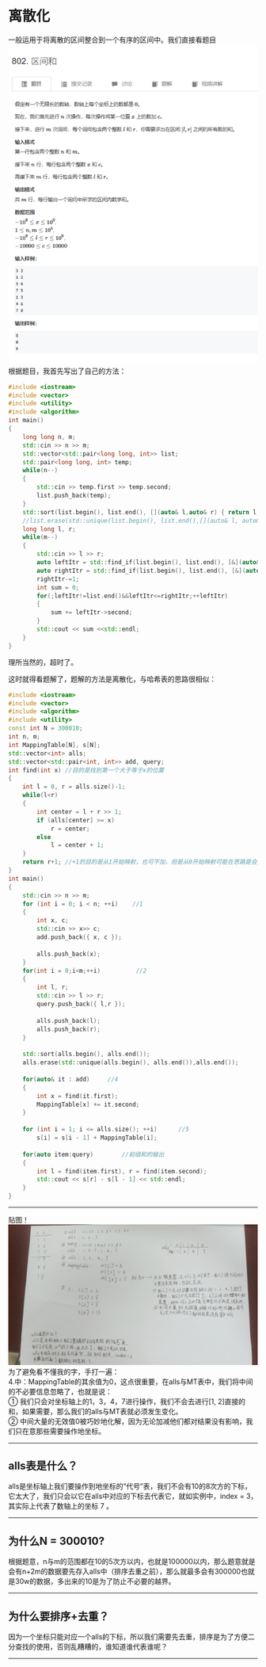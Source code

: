 # 离散化
一般运用于将离散的区间整合到一个有序的区间中。我们直接看题目
![图一题目](./pic/pic1.png)
根据题目，我首先写出了自己的方法：
```cpp
#include <iostream>
#include <vector>
#include <utility>
#include <algorithm>
int main()
{
	long long n, m;
	std::cin >> n >> m;
	std::vector<std::pair<long long, int>> list;
	std::pair<long long, int> temp;
	while(n--)
	{
		std::cin >> temp.first >> temp.second;
		list.push_back(temp);
	}
	std::sort(list.begin(), list.end(), [](auto& l,auto& r) { return l.first < r.first; });
	//list.erase(std::unique(list.begin(), list.end(),[](auto& l, auto& r) {return l.second == r.second; }),list.end());
	long long l, r;
	while(m--)
	{
		std::cin >> l >> r;
		auto leftItr = std::find_if(list.begin(), list.end(), [&](auto& it) {return it.first >= l; });
		auto rightItr = std::find_if(list.begin(), list.end(), [&](auto& it) {return it.first > r; });
		rightItr-=1;
		int sum = 0;
		for(;leftItr!=list.end()&&leftItr<=rightItr;++leftItr)
		{
			sum += leftItr->second;
		}
		std::cout << sum <<std::endl;
	}
}
```
理所当然的，超时了。   

这时就得看题解了，题解的方法是离散化，与哈希表的思路很相似：
```cpp
#include <iostream>
#include <vector>
#include <algorithm>
#include <utility>
const int N = 300010;
int n, m;
int MappingTable[N], s[N];
std::vector<int> alls;
std::vector<std::pair<int, int>> add, query;
int find(int x)	//目的是找到第一个大于等于x的位置
{
	int l = 0, r = alls.size()-1;
	while(l<r)
	{
		int center = l + r >> 1;
		if (alls[center] >= x)
			r = center;
		else
			l = center + 1;
	}
	return r+1; //+1的目的是从1开始映射，也可不加，但是从0开始映射可能在思路是会比较复杂
}
int main()
{
	std::cin >> n >> m;
	for (int i = 0; i < n; ++i)    //1
	{
		int x, c;
		std::cin >> x>> c;
		add.push_back({ x, c });

		alls.push_back(x);
	}
	for(int i = 0;i<m;++i)          //2
	{
		int l, r;
		std::cin >> l >> r;
		query.push_back({ l,r });

		alls.push_back(l);
		alls.push_back(r);
	}

	std::sort(alls.begin(), alls.end());
	alls.erase(std::unique(alls.begin(), alls.end()),alls.end());       //3

	for(auto& it : add)     //4
	{
		int x = find(it.first);
		MappingTable[x] += it.second;
	}

	for (int i = 1; i <= alls.size(); ++i)      //5
		s[i] = s[i - 1] + MappingTable[i];

	for(auto item:query)        //前缀和的输出
	{
		int l = find(item.first), r = find(item.second);
		std::cout << s[r] - s[l - 1] << std::endl;
	}
}
```
***
贴图！
![图二](./pic/pic2.jpg)
为了避免看不懂我的字，手打一遍：   
4.中：MappingTable的其余值为0，这点很重要，在alls与MT表中，我们将中间的不必要信息忽略了，也就是说：   
① 我们只会对坐标轴上的1，3，4，7进行操作，我们不会去进行[1, 2]直接的和，如果需要，那么我们的alls与MT表就必须发生变化。    
② 中间大量的无效值0被巧妙地化解，因为无论加减他们都对结果没有影响，我们只在意那些需要操作地坐标。
***
## alls表是什么？   
alls是坐标轴上我们要操作到地坐标的“代号”表，我们不会有10的8次方的下标，它太大了，我们只会以它在alls中对应的下标去代表它，就如实例中，index = 3，其实际上代表了数轴上的坐标 7 。
***
## 为什么N = 300010?   
根据题意，n与m的范围都在10的5次方以内，也就是100000以内，那么题意就是会有n+2m的数据要先存入alls中（排序去重之前），那么就最多会有300000也就是30w的数据，多出来的10是为了防止不必要的越界。
***
## 为什么要排序+去重？    
因为一个坐标只能对应一个alls的下标，所以我们需要先去重，排序是为了方便二分查找的使用，否则乱糟糟的，谁知道谁代表谁呢？
***
